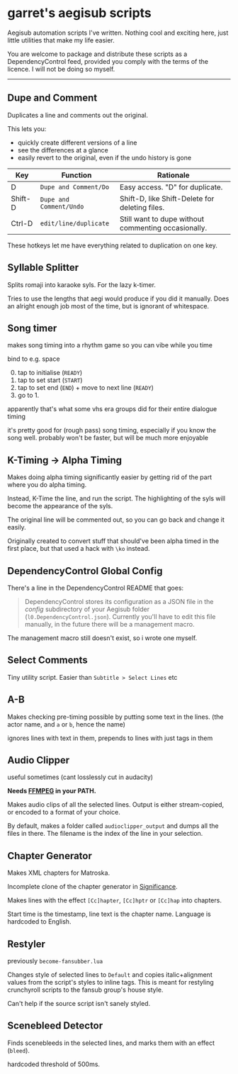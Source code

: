 # garret's aegisub scripts

Aegisub automation scripts I've written.
Nothing cool and exciting here, just little utilities that make my life easier.

You are welcome to package and distribute these scripts as a DependencyControl feed, provided you
comply with the terms of the licence. I will not be doing so myself.

----

## Dupe and Comment

Duplicates a line and comments out the original.

This lets you:

- quickly create different versions of a line
- see the differences at a glance
- easily revert to the original, even if the undo history is gone

| Key | Function | Rationale |
| --- | -------- | --------- |
| D | `Dupe and Comment/Do` | Easy access. "D" for duplicate. |
| Shift-D | `Dupe and Comment/Undo` | Shift-D, like Shift-Delete for deleting files. |
| Ctrl-D | `edit/line/duplicate` | Still want to dupe without commenting occasionally. |

These hotkeys let me have everything related to duplication on one key.

## Syllable Splitter

Splits romaji into karaoke syls. For the lazy k-timer.

Tries to use the lengths that aegi would produce if you did it manually.
Does an alright enough job most of the time, but is ignorant of whitespace.

## Song timer

makes song timing into a rhythm game
so you can vibe while you time

bind to e.g. space

0. tap to initialise (`READY`)
1. tap to set start (`START`)
1. tap to set end (`END`) + move to next line (`READY`)
1. go to 1.

apparently that's what some vhs era groups did for their entire dialogue timing

it's pretty good for (rough pass) song timing, especially if you know the song well.
probably won't be faster, but will be much more enjoyable

## K-Timing -> Alpha Timing

Makes doing alpha timing significantly easier by getting rid of the part where you do alpha timing.

Instead, K-Time the line, and run the script. The highlighting of the syls will become the appearance of the syls.

The original line will be commented out, so you can go back and change it easily.

Originally created to convert stuff that should've been alpha timed in the first place, but that used a hack with `\ko` instead.

## DependencyControl Global Config

There's a line in the DependencyControl README that goes:

> DependencyControl stores its configuration as a JSON file in the _config_ subdirectory of your Aegisub folder (`l0.DependencyControl.json`). Currently you'll have to edit this file manually, in the future there will be a management macro.

The management macro still doesn't exist, so i wrote one myself.

## Select Comments

Tiny utility script.
Easier than `Subtitle > Select Lines` etc

## A-B

Makes checking pre-timing possible by putting some text in the lines.
(the actor name, and `a` or `b`, hence the name)

ignores lines with text in them, prepends to lines with just tags in them

## Audio Clipper

useful sometimes (cant losslessly cut in audacity)

**Needs [FFMPEG](https://ffmpeg.org) in your PATH.**

Makes audio clips of all the selected lines.
Output is either stream-copied, or encoded to a format of your choice.

By default, makes a folder called `audioclipper_output` and dumps all the files in there.
The filename is the index of the line in your selection.

## Chapter Generator

Makes XML chapters for Matroska.

Incomplete clone of the chapter generator in [Significance](https://github.com/unanimated/luaegisub/blob/master/ua.Significance.lua).

Makes lines with the effect `[Cc]hapter`, `[Cc]hptr` or `[Cc]hap` into chapters.

Start time is the timestamp, line text is the chapter name.
Language is hardcoded to English.

## Restyler

previously `become-fansubber.lua`

Changes style of selected lines to `Default` and copies italic+alignment values from the script's styles to inline tags.
This is meant for restyling crunchyroll scripts to the fansub group's house style.

Can't help if the source script isn't sanely styled.

## Scenebleed Detector

Finds scenebleeds in the selected lines, and marks them with an effect (`bleed`).

hardcoded threshold of 500ms.

